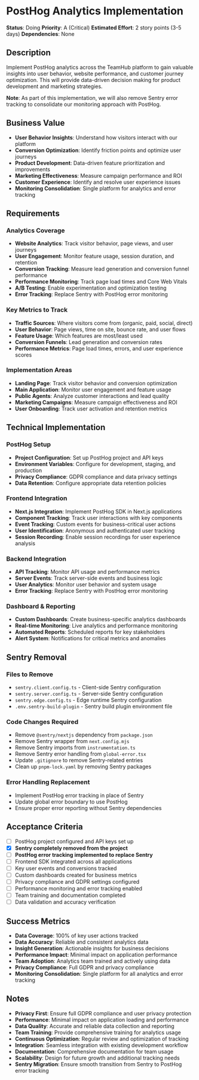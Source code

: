 # PostHog Analytics Implementation

**Status**: Doing
**Priority**: A (Critical)
**Estimated Effort**: 2 story points (3-5 days)
**Dependencies**: None

## Description

Implement PostHog analytics across the TeamHub platform to gain valuable insights into user behavior, website performance, and customer journey optimization. This will provide data-driven decision making for product development and marketing strategies.

**Note**: As part of this implementation, we will also remove Sentry error tracking to consolidate our monitoring approach with PostHog.

## Business Value

- **User Behavior Insights**: Understand how visitors interact with our platform
- **Conversion Optimization**: Identify friction points and optimize user journeys
- **Product Development**: Data-driven feature prioritization and improvements
- **Marketing Effectiveness**: Measure campaign performance and ROI
- **Customer Experience**: Identify and resolve user experience issues
- **Monitoring Consolidation**: Single platform for analytics and error tracking

## Requirements

### Analytics Coverage

- **Website Analytics**: Track visitor behavior, page views, and user journeys
- **User Engagement**: Monitor feature usage, session duration, and retention
- **Conversion Tracking**: Measure lead generation and conversion funnel performance
- **Performance Monitoring**: Track page load times and Core Web Vitals
- **A/B Testing**: Enable experimentation and optimization testing
- **Error Tracking**: Replace Sentry with PostHog error monitoring

### Key Metrics to Track

- **Traffic Sources**: Where visitors come from (organic, paid, social, direct)
- **User Behavior**: Page views, time on site, bounce rate, and user flows
- **Feature Usage**: Which features are most/least used
- **Conversion Funnels**: Lead generation and conversion rates
- **Performance Metrics**: Page load times, errors, and user experience scores

### Implementation Areas

- **Landing Page**: Track visitor behavior and conversion optimization
- **Main Application**: Monitor user engagement and feature usage
- **Public Agents**: Analyze customer interactions and lead quality
- **Marketing Campaigns**: Measure campaign effectiveness and ROI
- **User Onboarding**: Track user activation and retention metrics

## Technical Implementation

### PostHog Setup

- **Project Configuration**: Set up PostHog project and API keys
- **Environment Variables**: Configure for development, staging, and production
- **Privacy Compliance**: GDPR compliance and data privacy settings
- **Data Retention**: Configure appropriate data retention policies

### Frontend Integration

- **Next.js Integration**: Implement PostHog SDK in Next.js applications
- **Component Tracking**: Track user interactions with key components
- **Event Tracking**: Custom events for business-critical user actions
- **User Identification**: Anonymous and authenticated user tracking
- **Session Recording**: Enable session recordings for user experience analysis

### Backend Integration

- **API Tracking**: Monitor API usage and performance metrics
- **Server Events**: Track server-side events and business logic
- **User Analytics**: Monitor user behavior and system usage
- **Error Tracking**: Replace Sentry with PostHog error monitoring

### Dashboard & Reporting

- **Custom Dashboards**: Create business-specific analytics dashboards
- **Real-time Monitoring**: Live analytics and performance monitoring
- **Automated Reports**: Scheduled reports for key stakeholders
- **Alert System**: Notifications for critical metrics and anomalies

## Sentry Removal

### Files to Remove

- `sentry.client.config.ts` - Client-side Sentry configuration
- `sentry.server.config.ts` - Server-side Sentry configuration
- `sentry.edge.config.ts` - Edge runtime Sentry configuration
- `.env.sentry-build-plugin` - Sentry build plugin environment file

### Code Changes Required

- Remove `@sentry/nextjs` dependency from `package.json`
- Remove Sentry wrapper from `next.config.mjs`
- Remove Sentry imports from `instrumentation.ts`
- Remove Sentry error handling from `global-error.tsx`
- Update `.gitignore` to remove Sentry-related entries
- Clean up `pnpm-lock.yaml` by removing Sentry packages

### Error Handling Replacement

- Implement PostHog error tracking in place of Sentry
- Update global error boundary to use PostHog
- Ensure proper error reporting without Sentry dependencies

## Acceptance Criteria

- [ ] PostHog project configured and API keys set up
- [x] **Sentry completely removed from the project**
- [ ] **PostHog error tracking implemented to replace Sentry**
- [ ] Frontend SDK integrated across all applications
- [ ] Key user events and conversions tracked
- [ ] Custom dashboards created for business metrics
- [ ] Privacy compliance and GDPR settings configured
- [ ] Performance monitoring and error tracking enabled
- [ ] Team training and documentation completed
- [ ] Data validation and accuracy verification

## Success Metrics

- **Data Coverage**: 100% of key user actions tracked
- **Data Accuracy**: Reliable and consistent analytics data
- **Insight Generation**: Actionable insights for business decisions
- **Performance Impact**: Minimal impact on application performance
- **Team Adoption**: Analytics team trained and actively using data
- **Privacy Compliance**: Full GDPR and privacy compliance
- **Monitoring Consolidation**: Single platform for all analytics and error tracking

## Notes

- **Privacy First**: Ensure full GDPR compliance and user privacy protection
- **Performance**: Minimal impact on application loading and performance
- **Data Quality**: Accurate and reliable data collection and reporting
- **Team Training**: Provide comprehensive training for analytics usage
- **Continuous Optimization**: Regular review and optimization of tracking
- **Integration**: Seamless integration with existing development workflow
- **Documentation**: Comprehensive documentation for team usage
- **Scalability**: Design for future growth and additional tracking needs
- **Sentry Migration**: Ensure smooth transition from Sentry to PostHog error tracking
